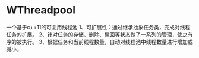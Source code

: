 # WThreadpool
一个基于c++11的可复用线程池
1、可扩展性：通过继承抽象任务类，完成对线程任务的扩展。
2、针对任务的存储、删除、撤回等状态做了一系列的管理，使之有序的被执行。
3、根据任务和当前线程数量，自动对线程池中线程数量进行增加或减小。
